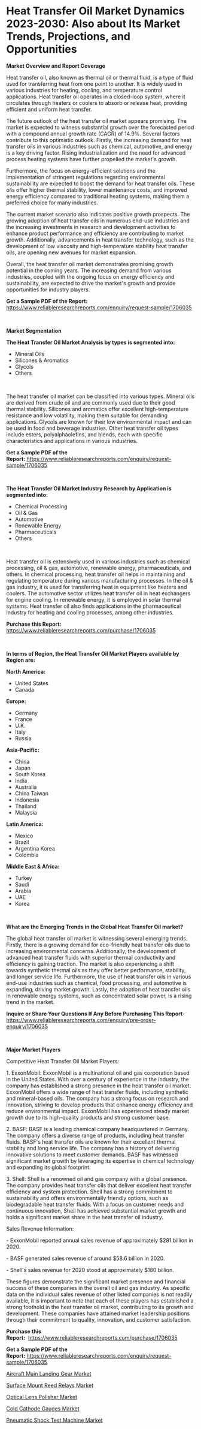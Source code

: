 <p><h1>Heat Transfer Oil Market Dynamics 2023-2030: Also about Its Market Trends, Projections, and Opportunities</h1></p><p><strong>Market Overview and Report Coverage</strong></p>
<p><p>Heat transfer oil, also known as thermal oil or thermal fluid, is a type of fluid used for transferring heat from one point to another. It is widely used in various industries for heating, cooling, and temperature control applications. Heat transfer oil operates in a closed-loop system, where it circulates through heaters or coolers to absorb or release heat, providing efficient and uniform heat transfer.</p><p>The future outlook of the heat transfer oil market appears promising. The market is expected to witness substantial growth over the forecasted period with a compound annual growth rate (CAGR) of 14.9%. Several factors contribute to this optimistic outlook. Firstly, the increasing demand for heat transfer oils in various industries such as chemical, automotive, and energy is a key driving factor. Rising industrialization and the need for advanced process heating systems have further propelled the market's growth.</p><p>Furthermore, the focus on energy-efficient solutions and the implementation of stringent regulations regarding environmental sustainability are expected to boost the demand for heat transfer oils. These oils offer higher thermal stability, lower maintenance costs, and improved energy efficiency compared to traditional heating systems, making them a preferred choice for many industries.</p><p>The current market scenario also indicates positive growth prospects. The growing adoption of heat transfer oils in numerous end-use industries and the increasing investments in research and development activities to enhance product performance and efficiency are contributing to market growth. Additionally, advancements in heat transfer technology, such as the development of low viscosity and high-temperature stability heat transfer oils, are opening new avenues for market expansion.</p><p>Overall, the heat transfer oil market demonstrates promising growth potential in the coming years. The increasing demand from various industries, coupled with the ongoing focus on energy efficiency and sustainability, are expected to drive the market's growth and provide opportunities for industry players.</p></p>
<p><strong>Get a Sample PDF of the Report:</strong> <a href="https://www.reliableresearchreports.com/enquiry/request-sample/1706035">https://www.reliableresearchreports.com/enquiry/request-sample/1706035</a></p>
<p>&nbsp;</p>
<p><strong>Market Segmentation</strong></p>
<p><strong>The Heat Transfer Oil Market Analysis by types is segmented into:</strong></p>
<p><ul><li>Mineral Oils</li><li>Silicones & Aromatics</li><li>Glycols</li><li>Others</li></ul></p>
<p>&nbsp;</p>
<p><p>The heat transfer oil market can be classified into various types. Mineral oils are derived from crude oil and are commonly used due to their good thermal stability. Silicones and aromatics offer excellent high-temperature resistance and low volatility, making them suitable for demanding applications. Glycols are known for their low environmental impact and can be used in food and beverage industries. Other heat transfer oil types include esters, polyalphaolefins, and blends, each with specific characteristics and applications in various industries.</p></p>
<p><strong>Get a Sample PDF of the Report:</strong>&nbsp;<a href="https://www.reliableresearchreports.com/enquiry/request-sample/1706035">https://www.reliableresearchreports.com/enquiry/request-sample/1706035</a></p>
<p>&nbsp;</p>
<p><strong>The Heat Transfer Oil Market Industry Research by Application is segmented into:</strong></p>
<p><ul><li>Chemical Processing</li><li>Oil & Gas</li><li>Automotive</li><li>Renewable Energy</li><li>Pharmaceuticals</li><li>Others</li></ul></p>
<p>&nbsp;</p>
<p><p>Heat transfer oil is extensively used in various industries such as chemical processing, oil & gas, automotive, renewable energy, pharmaceuticals, and others. In chemical processing, heat transfer oil helps in maintaining and regulating temperature during various manufacturing processes. In the oil & gas industry, it is used for transferring heat in equipment like heaters and coolers. The automotive sector utilizes heat transfer oil in heat exchangers for engine cooling. In renewable energy, it is employed in solar thermal systems. Heat transfer oil also finds applications in the pharmaceutical industry for heating and cooling processes, among other industries.</p></p>
<p><strong>Purchase this Report:</strong>&nbsp; <a href="https://www.reliableresearchreports.com/purchase/1706035">https://www.reliableresearchreports.com/purchase/1706035</a></p>
<p>&nbsp;</p>
<p><strong>In terms of Region, the Heat Transfer Oil Market Players available by Region are:</strong></p>
<p>
    <p> <strong> North America: </strong>
        <ul>
            <li>United States</li>
            <li>Canada</li>
        </ul>
        </p> 
    <p> <strong> Europe: </strong>
        <ul>
            <li>Germany</li>
            <li>France</li>
            <li>U.K.</li>
            <li>Italy</li>
            <li>Russia</li>
        </ul>
        </p> 
    <p> <strong> Asia-Pacific: </strong>
        <ul>
            <li>China</li>
            <li>Japan</li>
            <li>South Korea</li>
            <li>India</li>
            <li>Australia</li>
            <li>China Taiwan</li>
            <li>Indonesia</li>
            <li>Thailand</li>
            <li>Malaysia</li>
        </ul>
        </p> 
    <p> <strong> Latin America: </strong>
        <ul>
            <li>Mexico</li>
            <li>Brazil</li>
            <li>Argentina Korea</li>
            <li>Colombia</li>
        </ul>
        </p> 
    <p> <strong> Middle East & Africa: </strong>
        <ul>
            <li>Turkey</li>
            <li>Saudi</li>
            <li>Arabia</li>
            <li>UAE</li>
            <li>Korea</li>
        </ul>
    </p>
    </p>
<p>&nbsp;</p>
<p><strong>What are the Emerging Trends in the Global Heat Transfer Oil market?</strong></p>
<p><p>The global heat transfer oil market is witnessing several emerging trends. Firstly, there is a growing demand for eco-friendly heat transfer oils due to increasing environmental concerns. Additionally, the development of advanced heat transfer fluids with superior thermal conductivity and efficiency is gaining traction. The market is also experiencing a shift towards synthetic thermal oils as they offer better performance, stability, and longer service life. Furthermore, the use of heat transfer oils in various end-use industries such as chemical, food processing, and automotive is expanding, driving market growth. Lastly, the adoption of heat transfer oils in renewable energy systems, such as concentrated solar power, is a rising trend in the market.</p></p>
<p><strong>Inquire or Share Your Questions If Any Before Purchasing This Report</strong>- <a href="https://www.reliableresearchreports.com/enquiry/pre-order-enquiry/1706035">https://www.reliableresearchreports.com/enquiry/pre-order-enquiry/1706035</a></p>
<p>&nbsp;</p>
<p><strong>Major Market Players</strong></p>
<p><p>Competitive Heat Transfer Oil Market Players:</p><p>1. ExxonMobil: ExxonMobil is a multinational oil and gas corporation based in the United States. With over a century of experience in the industry, the company has established a strong presence in the heat transfer oil market. ExxonMobil offers a wide range of heat transfer fluids, including synthetic and mineral-based oils. The company has a strong focus on research and innovation, striving to develop products that enhance energy efficiency and reduce environmental impact. ExxonMobil has experienced steady market growth due to its high-quality products and strong customer base.</p><p>2. BASF: BASF is a leading chemical company headquartered in Germany. The company offers a diverse range of products, including heat transfer fluids. BASF's heat transfer oils are known for their excellent thermal stability and long service life. The company has a history of delivering innovative solutions to meet customer demands. BASF has witnessed significant market growth by leveraging its expertise in chemical technology and expanding its global footprint.</p><p>3. Shell: Shell is a renowned oil and gas company with a global presence. The company provides heat transfer oils that deliver excellent heat transfer efficiency and system protection. Shell has a strong commitment to sustainability and offers environmentally friendly options, such as biodegradable heat transfer fluids. With a focus on customer needs and continuous innovation, Shell has achieved substantial market growth and holds a significant market share in the heat transfer oil industry.</p><p>Sales Revenue Information:</p><p>- ExxonMobil reported annual sales revenue of approximately $281 billion in 2020.</p><p>- BASF generated sales revenue of around $58.6 billion in 2020.</p><p>- Shell's sales revenue for 2020 stood at approximately $180 billion.</p><p>These figures demonstrate the significant market presence and financial success of these companies in the overall oil and gas industry. As specific data on the individual sales revenue of other listed companies is not readily available, it is important to note that each of these players has established a strong foothold in the heat transfer oil market, contributing to its growth and development. These companies have attained market leadership positions through their commitment to quality, innovation, and customer satisfaction.</p></p>
<p><strong>Purchase this Report:</strong>&nbsp;&nbsp;<a href="https://www.reliableresearchreports.com/purchase/1706035">https://www.reliableresearchreports.com/purchase/1706035</a></p>
<p></p>
<p><strong>Get a Sample PDF of the Report:</strong>&nbsp;<a href="https://www.reliableresearchreports.com/enquiry/request-sample/1706035">https://www.reliableresearchreports.com/enquiry/request-sample/1706035</a></p>
<p><p><a href="https://medium.com/@gabriellemcgrath66/aircraft-main-landing-gear-market-competitive-analysis-market-trends-and-forecast-to-2030-86fbf739ab46">Aircraft Main Landing Gear Market</a></p><p><a href="https://medium.com/@magaliortiz1955/surface-mount-reed-relays-market-size-reveals-the-best-marketing-channels-in-global-industry-d3f347878741">Surface Mount Reed Relays Market</a></p><p><a href="https://medium.com/@deirdredavies67/optical-lens-polisher-market-trends-and-market-analysis-forecasted-for-period-2023-2030-3468e89198c7">Optical Lens Polisher Market</a></p><p><a href="https://medium.com/@carolclarkson766/cold-cathode-gauges-market-insights-into-market-cagr-market-trends-and-growth-strategies-2ae7d455bd4a">Cold Cathode Gauges Market</a></p><p><a href="https://medium.com/@deirdreclark76/decoding-pneumatic-shock-test-machine-market-metrics-market-share-trends-and-growth-patterns-d0b8bfd3dd24">Pneumatic Shock Test Machine Market</a></p></p>